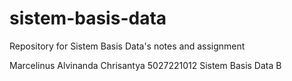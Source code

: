 # sistem-basis-data
Repository for Sistem Basis Data's notes and assignment

  Marcelinus Alvinanda Chrisantya
  5027221012
  Sistem Basis Data B
